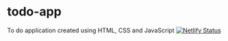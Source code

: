 # todo-app
To do application created using HTML, CSS and JavaScript
[![Netlify Status](https://api.netlify.com/api/v1/badges/135f950e-4ba6-409a-b48e-5ec93c362ac5/deploy-status)](https://app.netlify.com/sites/todosjs/deploys)
